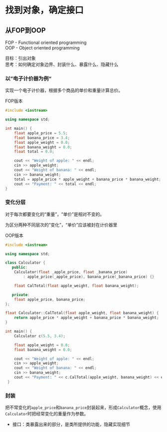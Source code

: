 # 找到对象，确定接口

## 从FOP到OOP

FOP - Functional oriented programming  
OOP - Object oriented programming

目标：引出对象  
思考：如何确定对象边界、封装什么、暴露什么、隐藏什么

### 以”电子计价器为例“

实现一个电子计价器，根据多个商品的单价和重量计算总价。

FOP版本
```cpp
#include <iostream>

using namespace std;

int main() {
    float apple_price = 5.5;
    float banana_price = 3.4;
    float apple_weight = 0.0;
    float banana_weight = 0.0;
    float total = 0.0;

    cout << "Weight of apple: " << endl;
    cin >> apple_weight;
    cout << "Weight of banana: " << endl;
    cin >> banana_weight;
    total = apple_price * apple_weight + banana_price * banana_weight;
    cout << "Payment: " << total << endl;
}
```

### 变化分层

对于每次都要变化的“重量”，“单价”是相对不变的。

为区分两种不同层次的“变化”，“单价”应该被封在计价器里

OOP版本
```cpp
#include <iostream>

using namespace std;

class Calculator {
   public:
    Calculator(float _apple_price, float _banana_price)
        : apple_price(_apple_price), banana_price(_banana_price) {}

    float CalTotal(float apple_weight, float banana_weight);

   private:
    float apple_price, banana_price;
};

float Calculator::CalTotal(float apple_weight, float banana_weight) {
    return apple_price * apple_weight + banana_price * banana_weight;
}

int main() {
    Calculator c(5.5, 3.4);

    float apple_weight = 0.0;
    float banana_weight = 0.0;

    cout << "Weight of apple: " << endl;
    cin >> apple_weight;
    cout << "Weight of banana: " << endl;
    cin >> banana_weight;
    cout << "Payment: " << c.CalTotal(apple_weight, banana_weight) << endl;
 }
```

### 封装

把不常变化的`apple_price`和`banana_price`封装起来，形成`Calculator`概念，使用`Calculator`时把经常变化的重量作为参数。

* 接口：类暴露出来的部分，是类所提供的功能，隐藏实现细节

